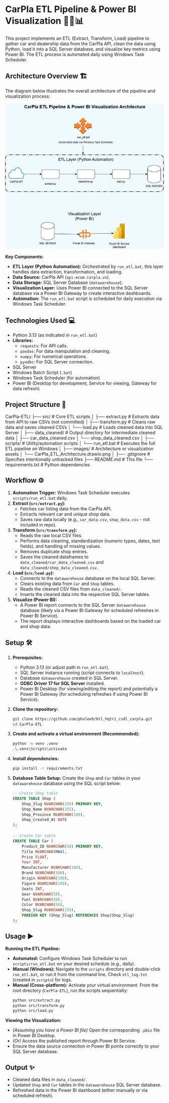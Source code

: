 # CarPla ETL Pipeline & Power BI Visualization 🚗💨📊

This project implements an ETL (Extract, Transform, Load) pipeline to gather car and dealership data from the CarPla API, clean the data using Python, load it into a SQL Server database, and visualize key metrics using Power BI. The ETL process is automated daily using Windows Task Scheduler.

## Architecture Overview 🏗️

The diagram below illustrates the overall architecture of the pipeline and visualization process:

![CarPla ETL Pipeline & Power BI Visualization Architecture](images/CarPla_ETL_Architecture.drawio.png)


**Key Components:**

* **ETL Layer (Python Automation):** Orchestrated by `run_etl.bat`, this layer handles data extraction, transformation, and loading.
* **Data Source:** CarPla API (`api-ecom.carpla.vn`).
* **Data Storage:** SQL Server Database (`datawarehouse`).
* **Visualization Layer:** Uses Power BI connected to the SQL Server database via a Power BI Gateway to create interactive dashboards.
* **Automation:** The `run_etl.bat` script is scheduled for daily execution via Windows Task Scheduler.

## Technologies Used 💻

* Python 3.13 (as indicated in `run_etl.bat`)
* **Libraries:**
    * `requests`: For API calls.
    * `pandas`: For data manipulation and cleaning.
    * `numpy`: For numerical operations.
    * `pyodbc`: For SQL Server connection.
* SQL Server
* Windows Batch Script (`.bat`)
* Windows Task Scheduler (for automation)
* Power BI (Desktop for development, Service for viewing, Gateway for data refresh)

## Project Structure 📁
CarPla-ETL/
├── src/ # Core ETL scripts
│ ├── extract.py # Extracts data from API to raw CSVs (not committed)
│ ├── transform.py # Cleans raw data and saves cleaned CSVs
│ └── load.py # Loads cleaned data into SQL Server
│
├── data_cleaned/ # Output directory for intermediate cleaned data
│ ├── car_data_cleaned.csv
│ └── shop_data_cleaned.csv
│
├── scripts/ # Utility/automation scripts
│ └── run_etl.bat # Executes the full ETL pipeline on Windows
│
├── images/ # Architecture or visualization assets
│ └── CarPla_ETL_Architecture.drawio.png
│
├── .gitignore # Specifies intentionally untracked files
├── README.md # This file
└── requirements.txt # Python dependencies


## Workflow ⚙️

1.  **Automation Trigger:** Windows Task Scheduler executes `scripts/run_etl.bat` daily.
2.  **Extract (`src/extract.py`):**
    * Fetches car listing data from the CarPla API.
    * Extracts relevant car and unique shop data.
    * Saves raw data locally (e.g., `car_data.csv`, `shop_data.csv` - not included in repo).
3.  **Transform (`src/transform.py`):**
    * Reads the raw local CSV files.
    * Performs data cleaning, standardization (numeric types, dates, text fields), and handling of missing values.
    * Removes duplicate shop entries.
    * Saves the cleaned dataframes to `data_cleaned/car_data_cleaned.csv` and `data_cleaned/shop_data_cleaned.csv`.
4.  **Load (`src/load.py`):**
    * Connects to the `datawarehouse` database on the local SQL Server.
    * Clears existing data from `Car` and `Shop` tables.
    * Reads the cleaned CSV files from `data_cleaned/`.
    * Inserts the cleaned data into the respective SQL Server tables.
5.  **Visualize (Power BI):**
    * A Power BI report connects to the SQL Server `datawarehouse` database (likely via a Power BI Gateway for scheduled refreshes in Power BI Service).
    * The report displays interactive dashboards based on the loaded car and shop data.

## Setup 🛠️

1.  **Prerequisites:**
    * Python 3.13 (or adjust path in `run_etl.bat`).
    * SQL Server instance running (script connects to `localhost`).
    * Database `datawarehouse` created in SQL Server.
    * **ODBC Driver 17 for SQL Server** installed.
    * Power BI Desktop (for viewing/editing the report) and potentially a Power BI Gateway (for scheduling refreshes if using Power BI Service).
2.  **Clone the repository:**
    ```bash
    git clone https://github.com/phulee9/btl_hqtri_csdl_carpla.git
    cd CarPla-ETL
    ```
3.  **Create and activate a virtual environment (Recommended):**
    ```bash
    python -m venv .venv
    .\.venv\Scripts\activate
    ```
4.  **Install dependencies:**
    ```bash
    pip install -r requirements.txt
    ```
5.  **Database Table Setup:** Create the `Shop` and `Car` tables in your `datawarehouse` database using the SQL script below:

    ```sql
    -- Create Shop table
    CREATE TABLE Shop (
        Shop_Slug NVARCHAR(255) PRIMARY KEY,
        Shop_Name NVARCHAR(255),
        Shop_Province NVARCHAR(100),
        Shop_Created_At DATE
    );

    -- Create Car table
    CREATE TABLE Car (
        Product_ID NVARCHAR(50) PRIMARY KEY,
        Title NVARCHAR(MAX),
        Price FLOAT,
        Year INT,
        Manufacturer NVARCHAR(100),
        Brand NVARCHAR(100),
        Origin NVARCHAR(100),
        Figure NVARCHAR(100),
        Seats INT,
        Gear NVARCHAR(50),
        Fuel NVARCHAR(50),
        Color NVARCHAR(50),
        Shop_Slug NVARCHAR(255),
        FOREIGN KEY (Shop_Slug) REFERENCES Shop(Shop_Slug)
    );
    ```

## Usage ▶️

**Running the ETL Pipeline:**

* **Automated:** Configure Windows Task Scheduler to run `scripts/run_etl.bat` on your desired schedule (e.g., daily).
* **Manual (Windows):** Navigate to the `scripts` directory and double-click `run_etl.bat`, or run it from the command line. Check `etl_log.txt` (created in `scripts`) for logs.
* **Manual (Cross-platform):** Activate your virtual environment. From the *root* directory (`CarPla-ETL`), run the scripts sequentially:
    ```bash
    python src/extract.py
    python src/transform.py
    python src/load.py
    ```

**Viewing the Visualization:**

* *(Assuming you have a Power BI file)* Open the corresponding `.pbix` file in Power BI Desktop.
* *(Or)* Access the published report through Power BI Service.
* Ensure the data source connection in Power BI points correctly to your SQL Server database.

## Output ✨

* Cleaned data files in `data_cleaned/`.
* Updated `Shop` and `Car` tables in the `datawarehouse` SQL Server database.
* Refreshed data in the Power BI dashboard (either manually or via scheduled refresh).